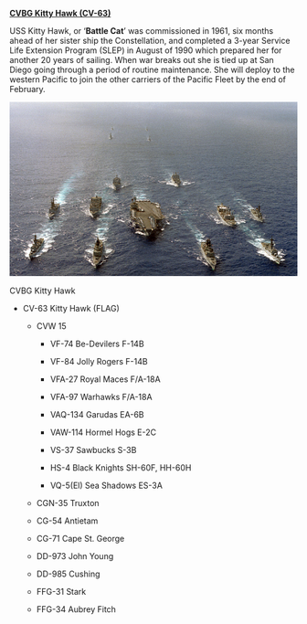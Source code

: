 **[CVBG Kitty Hawk
(CV-63)](https://en.wikipedia.org/wiki/USS_Kitty_Hawk_\(CV-63\))**

USS Kitty Hawk, or ‘**Battle Cat**’ was commissioned in 1961, six months
ahead of her sister ship the Constellation, and completed a 3-year
Service Life Extension Program (SLEP) in August of 1990 which prepared
her for another 20 years of sailing. When war breaks out she is tied up
at San Diego going through a period of routine maintenance. She will
deploy to the western Pacific to join the other carriers of the Pacific
Fleet by the end of February.

![](/assets/images/nato/us/navy/carriers/kitty-hawk/image1.jpg)

CVBG Kitty Hawk

  - CV-63 Kitty Hawk (FLAG)
    
      - CVW 15
        
          - VF-74 Be-Devilers F-14B
        
          - VF-84 Jolly Rogers F-14B
        
          - VFA-27 Royal Maces F/A-18A
        
          - VFA-97 Warhawks F/A-18A
        
          - VAQ-134 Garudas EA-6B
        
          - VAW-114 Hormel Hogs E-2C
        
          - VS-37 Sawbucks S-3B
        
          - HS-4 Black Knights SH-60F, HH-60H
        
          - VQ-5(El) Sea Shadows ES-3A
    
      - CGN-35 Truxton
    
      - CG-54 Antietam
    
      - CG-71 Cape St. George
    
      - DD-973 John Young
    
      - DD-985 Cushing
    
      - FFG-31 Stark
    
      - FFG-34 Aubrey Fitch
